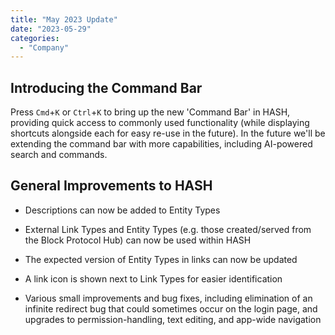 ```yaml
---
title: "May 2023 Update"
date: "2023-05-29"
categories: 
  - "Company"
---
```


## Introducing the Command Bar

Press `Cmd`+`K` or `Ctrl`+`K` to bring up the new 'Command Bar' in HASH, providing quick access to commonly used functionality (while displaying shortcuts alongside each for easy re-use in the future). In the future we'll be extending the command bar with more capabilities, including AI-powered search and commands.

## General Improvements to HASH

- Descriptions can now be added to Entity Types

- External Link Types and Entity Types (e.g. those created/served from the Block Protocol Hub) can now be used within HASH

- The expected version of Entity Types in links can now be updated

- A link icon is shown next to Link Types for easier identification

- Various small improvements and bug fixes, including elimination of an infinite redirect bug that could sometimes occur on the login page, and upgrades to permission-handling, text editing, and app-wide navigation
